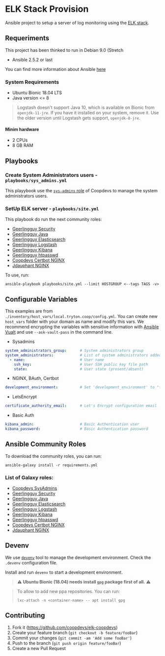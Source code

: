 # ELK Stack Provision

Ansible project to setup a server of log monitoring using the [ELK stack](https://www.elastic.co/elk-stack).

## Requeriments

This project has been thinked to run in Debian 9.0 (Stretch

* Ansible 2.5.2 or last

You can find more information about Ansible [here](http://docs.ansible.com/)

### System Requirements

* Ubuntu Bionic 18.04 LTS
* Java version <= 8

> Logstash doesn't support Java 10, which is available on Bionic from `openjdk-11-jre`. If you have it installed on your system, remove it. Use the older version until Logstash gets support, `openjdk-8-jre`.  

#### Minim hardware
* 2 CPUs
* 8 GB RAM

## Playbooks

### Create System Administrators users - `playbooks/sys_admins.yml`

This playybook use the [`sys-admins` role](https://github.com/coopdevs/sys-admins-role) of Coopdevs to manage the system administrators users.

### SetUp ELK server - `playbooks/site.yml`
This playbook do run the next community roles:

* [Geerlingguy Security](https://galaxy.ansible.com/geerlingguy.security)
* [Geerlingguy Java](https://galaxy.ansible.com/geerlingguy.java)
* [Geerlingguy Elasticsearch](https://galaxy.ansible.com/geerlingguy.elasticsearch)
* [Geerlingguy Logstash](https://galaxy.ansible.com/geerlingguy.logstash)
* [Geerlingguy Kibana](https://galaxy.ansible.com/geerlingguy.kibana)
* [Geerlingguy htpasswd](https://galaxy.ansible.com/geerlingguy.htpasswd)
* [Coopdevs Certbot NGINX](https://galaxy.ansible.com/coopdevs.certbot_nginx)
* [Jdauphant NGINX](https://galaxy.ansible.com/jdauphant.nginx)

To use, run:
```
ansible-playbook playbooks/site.yml --limit HOSTGROUP <--tags TAGS -v>
```

## Configurable Variables

This examples are from `./inventory/host_vars/local.tryton.coop/config.yml`. You can create new `host_vars` folder with your domain as name and modify this vars.
We recommend encrypting the variables with sensitive information with [Ansible Vualt](https://docs.ansible.com/ansible/2.4/vault.html) and use `--ask-vault-pass` in the command line.

* Sysadmins
```YAML
system_administrators_group:      # System administrators group
system_administrators:            # List of system administrators added to the group
  - name:                         # User name
    ssh_key:                      # User SSH public key file path
    state:                        # User state (present/absent)
```

* NGINX, BAuth, Certbot
```YAML
development_environment:          # Set 'development_environment' to "true" to skip SSL and nginx tasks
```

* LetsEncrypt
```YAML
certificate_authority_email:      # Let's Encrypt configuration email
```

* Basic Auth
```YAML
kibana_admin:                     # Basic Authentication user
kibana_password:                  # Basic Authentication password
```

## Ansible Community Roles

To download the community roles, you can run:
```
ansible-galaxy install -r requirements.yml
```

### List of Galaxy roles:

* [Coopdevs SysAdmins](https://galaxy.ansible.com/coopdevs.sys-admins-role)
* [Geerlingguy Security](https://galaxy.ansible.com/geerlingguy.security)
* [Geerlingguy Java](https://galaxy.ansible.com/geerlingguy.java)
* [Geerlingguy Elasticsearch](https://galaxy.ansible.com/geerlingguy.elasticsearch)
* [Geerlingguy Logstash](https://galaxy.ansible.com/geerlingguy.logstash)
* [Geerlingguy Kibana](https://galaxy.ansible.com/geerlingguy.kibana)
* [Geerlingguy htpasswd](https://galaxy.ansible.com/geerlingguy.htpasswd)
* [Coopdevs Certbot NGINX](https://galaxy.ansible.com/coopdevs.certbot_nginx)
* [Jdauphant NGINX](https://galaxy.ansible.com/jdauphant.nginx)

## Devenv

We use [`devenv`](https://github.com/coopdevs/devenv) tool to manage the development environment. Check the `.devenv` configuration file.

Install and run `devenv` to start a development environment.

> :warning: **Ubuntu Bionic (18.04) needs install `gpg` package first of all.** :warning:

> To allow to add new ppa repositories. You can run:
> ```
> lxc-attach -n <container-name> -- apt install gpg
> ```

## Contributing

1. Fork it (<https://github.com/coopdevs/elk-coopdevs>)
2. Create your feature branch (`git checkout -b feature/fooBar`)
3. Commit your changes (`git commit -am 'Add some fooBar'`)
4. Push to the branch (`git push origin feature/fooBar`)
5. Create a new Pull Request


